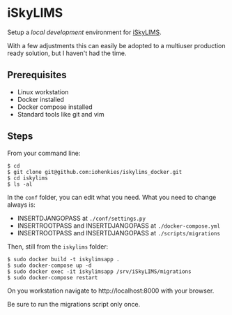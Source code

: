 # iSkyLIMS

Setup a *local development* environment for [iSkyLIMS](https://github.com/BU-ISCIII/iSkyLIMS).

With a few adjustments this can easily be adopted to a multiuser production ready solution, but I haven't had the time.

## Prerequisites

* Linux workstation
* Docker installed
* Docker compose installed
* Standard tools like git and vim

## Steps

From your command line:

```
$ cd
$ git clone git@github.com:iohenkies/iskylims_docker.git
$ cd iskylims
$ ls -al
```

In the `conf` folder, you can edit what you need. What you need to change always is:

* INSERTDJANGOPASS at `./conf/settings.py`
* INSERTROOTPASS and INSERTDJANGOPASS at `./docker-compose.yml`
* INSERTROOTPASS and INSERTDJANGOPASS at `./scripts/migrations`

Then, still from the `iskylims` folder:

```
$ sudo docker build -t iskylimsapp .
$ sudo docker-compose up -d
$ sudo docker exec -it iskylimsapp /srv/iSkyLIMS/migrations
$ sudo docker-compose restart
```

On you workstation navigate to http://localhost:8000 with your browser.

Be sure to run the migrations script only once.
